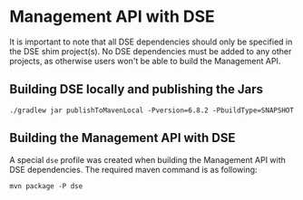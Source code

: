 # Management API with DSE

It is important to note that all DSE dependencies should only be specified in the DSE shim project(s). No DSE dependencies
must be added to any other projects, as otherwise users won't be able to build the Management API.

## Building DSE locally and publishing the Jars

```
./gradlew jar publishToMavenLocal -Pversion=6.8.2 -PbuildType=SNAPSHOT
```

## Building the Management API with DSE

A special `dse` profile was created when building the Management API with DSE dependencies. The required maven command is as following:

```
mvn package -P dse
```